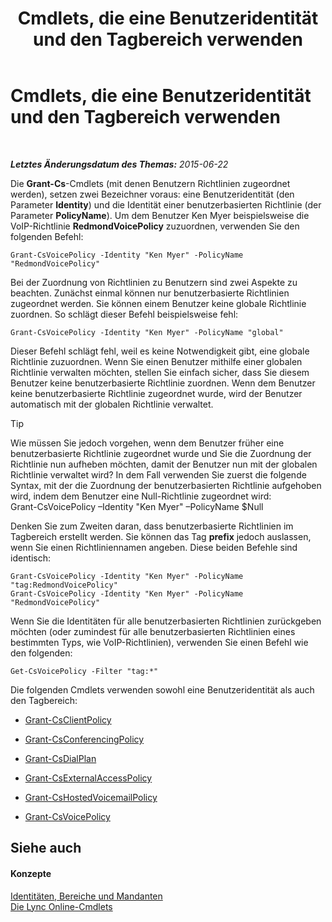 ﻿---
title: Cmdlets, die eine Benutzeridentität und den Tagbereich verwenden
TOCTitle: Cmdlets, die eine Benutzeridentität und den Tagbereich verwenden
ms:assetid: 344a21b0-5301-4e77-853a-970bb1c11e1d
ms:mtpsurl: https://technet.microsoft.com/de-de/library/Dn362781(v=OCS.15)
ms:contentKeyID: 56269261
ms.date: 06/01/2017
mtps_version: v=OCS.15
ms.translationtype: HT
---

# Cmdlets, die eine Benutzeridentität und den Tagbereich verwenden

 

_**Letztes Änderungsdatum des Themas:** 2015-06-22_

Die **Grant-Cs**-Cmdlets (mit denen Benutzern Richtlinien zugeordnet werden), setzen zwei Bezeichner voraus: eine Benutzeridentität (den Parameter **Identity**) und die Identität einer benutzerbasierten Richtlinie (der Parameter **PolicyName**). Um dem Benutzer Ken Myer beispielsweise die VoIP-Richtlinie **RedmondVoicePolicy** zuzuordnen, verwenden Sie den folgenden Befehl:

    Grant-CsVoicePolicy -Identity "Ken Myer" -PolicyName "RedmondVoicePolicy"

Bei der Zuordnung von Richtlinien zu Benutzern sind zwei Aspekte zu beachten. Zunächst einmal können nur benutzerbasierte Richtlinien zugeordnet werden. Sie können einem Benutzer keine globale Richtlinie zuordnen. So schlägt dieser Befehl beispielsweise fehl:

    Grant-CsVoicePolicy -Identity "Ken Myer" -PolicyName "global"

Dieser Befehl schlägt fehl, weil es keine Notwendigkeit gibt, eine globale Richtlinie zuzuordnen. Wenn Sie einen Benutzer mithilfe einer globalen Richtlinie verwalten möchten, stellen Sie einfach sicher, dass Sie diesem Benutzer keine benutzerbasierte Richtlinie zuordnen. Wenn dem Benutzer keine benutzerbasierte Richtlinie zugeordnet wurde, wird der Benutzer automatisch mit der globalen Richtlinie verwaltet.


> [!TIP]
> Wie müssen Sie jedoch vorgehen, wenn dem Benutzer früher eine benutzerbasierte Richtlinie zugeordnet wurde und Sie die Zuordnung der Richtlinie nun aufheben möchten, damit der Benutzer nun mit der globalen Richtlinie verwaltet wird? In dem Fall verwenden Sie zuerst die folgende Syntax, mit der die Zuordnung der benutzerbasierten Richtlinie aufgehoben wird, indem dem Benutzer eine Null-Richtlinie zugeordnet wird:<BR>Grant-CsVoicePolicy –Identity "Ken Myer" –PolicyName $Null



Denken Sie zum Zweiten daran, dass benutzerbasierte Richtlinien im Tagbereich erstellt werden. Sie können das Tag **prefix** jedoch auslassen, wenn Sie einen Richtliniennamen angeben. Diese beiden Befehle sind identisch:

    Grant-CsVoicePolicy -Identity "Ken Myer" -PolicyName "tag:RedmondVoicePolicy"
    Grant-CsVoicePolicy -Identity "Ken Myer" -PolicyName "RedmondVoicePolicy"

Wenn Sie die Identitäten für alle benutzerbasierten Richtlinien zurückgeben möchten (oder zumindest für alle benutzerbasierten Richtlinien eines bestimmten Typs, wie VoIP-Richtlinien), verwenden Sie einen Befehl wie den folgenden:

    Get-CsVoicePolicy -Filter "tag:*"

Die folgenden Cmdlets verwenden sowohl eine Benutzeridentität als auch den Tagbereich:

  - [Grant-CsClientPolicy](https://docs.microsoft.com/en-us/powershell/module/skype/Grant-CsClientPolicy)

  - [Grant-CsConferencingPolicy](https://docs.microsoft.com/en-us/powershell/module/skype/Grant-CsConferencingPolicy)

  - [Grant-CsDialPlan](https://docs.microsoft.com/en-us/powershell/module/skype/Grant-CsDialPlan)

  - [Grant-CsExternalAccessPolicy](https://docs.microsoft.com/en-us/powershell/module/skype/Grant-CsExternalAccessPolicy)

  - [Grant-CsHostedVoicemailPolicy](https://docs.microsoft.com/en-us/powershell/module/skype/Grant-CsHostedVoicemailPolicy)

  - [Grant-CsVoicePolicy](https://docs.microsoft.com/en-us/powershell/module/skype/Grant-CsVoicePolicy)

## Siehe auch

#### Konzepte

[Identitäten, Bereiche und Mandanten](identities-scopes-and-tenants-in-skype-for-business-online.md)  
[Die Lync Online-Cmdlets](https://docs.microsoft.com/en-us/SkypeForBusiness/set-up-your-computer-for-windows-powershell/set-up-your-computer-for-windows-powershell)

